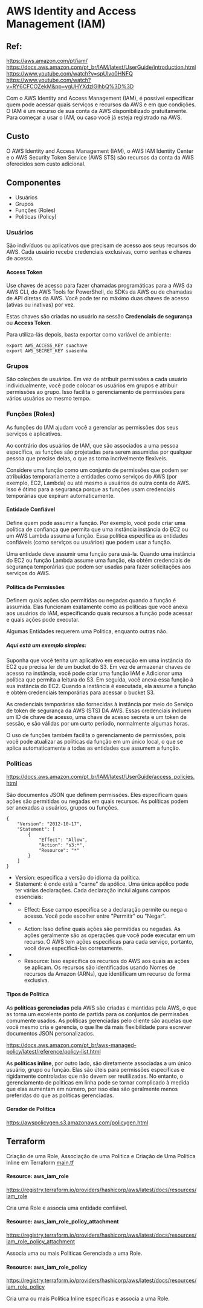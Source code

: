 # AWS Identity and Access Management (IAM)

## Ref:
<https://aws.amazon.com/pt/iam/>\
<https://docs.aws.amazon.com/pt_br/IAM/latest/UserGuide/introduction.html>
<https://www.youtube.com/watch?v=spUlvo0HNFQ>\
<https://www.youtube.com/watch?v=RY6CFCOZekM&pp=ygUHYXdzIGlhbQ%3D%3D>


Com o AWS Identity and Access Management (IAM), é possível especificar quem pode acessar quais serviços e recursos da AWS e em que condições. O IAM é um recurso de sua conta da AWS disponibilizado gratuitamente. Para começar a usar o IAM, ou caso você já esteja registrado na AWS.

## Custo

O AWS Identity and Access Management (IAM), o AWS IAM Identity Center e o AWS Security Token Service (AWS STS) são recursos da conta da AWS oferecidos sem custo adicional. 

## Componentes

- Usuários
- Grupos
- Funções (Roles)
- Politicas (Policy)

### Usuários

São indivíduos ou aplicativos que precisam de acesso aos seus recursos do AWS. Cada usuário recebe credenciais exclusivas, como senhas e chaves de acesso.

#### Access Token

Use chaves de acesso para fazer chamadas programáticas para a AWS da AWS CLI, do AWS Tools for PowerShell, de SDKs da AWS ou de chamadas de API diretas da AWS. Você pode ter no máximo duas chaves de acesso (ativas ou inativas) por vez.

Estas chaves são criadas no usuário na sessão **Credenciais de segurança** ou **Access Token**.

Para utiliza-lás depois, basta exportar como variável de ambiente:

```
export AWS_ACCESS_KEY suachave
export AWS_SECRET_KEY suasenha
```

### Grupos

São coleções de usuários. Em vez de atribuir permissões a cada usuário individualmente, você pode colocar os usuários em grupos e atribuir permissões ao grupo. Isso facilita o gerenciamento de permissões para vários usuários ao mesmo tempo.

### Funções (Roles)

As funções do IAM ajudam você a gerenciar as permissões dos seus serviços e aplicativos. 

Ao contrário dos usuários de IAM, que são associados a uma pessoa específica, as funções são projetadas para serem assumidas por qualquer pessoa que precise delas, o que as torna incrivelmente flexíveis.

Considere uma função como um conjunto de permissões que podem ser atribuídas temporariamente a entidades como serviços do AWS (por exemplo, EC2, Lambda) ou até mesmo a usuários de outra conta do AWS. Isso é ótimo para a segurança porque as funções usam credenciais temporárias que expiram automaticamente.

#### Entidade Confiável

Define quem pode assumir a função. Por exemplo, você pode criar uma política de confiança que permita que uma instância instância do EC2 ou um AWS Lambda assuma a função. Essa política especifica as entidades confiáveis (como serviços ou usuários) que podem usar a função.

Uma entidade deve assumir uma função para usá-la. Quando uma instância do EC2 ou função Lambda assume uma função, ela obtém credenciais de segurança temporárias que podem ser usadas para fazer solicitações aos serviços do AWS.


#### Politica de Permissões

Definem quais ações são permitidas ou negadas quando a função é assumida. Elas funcionam exatamente como as políticas que você anexa aos usuários do IAM, especificando quais recursos a função pode acessar e quais ações pode executar.

Algumas Entidades requerem uma Politica, enquanto outras não.

##### Aqui está um exemplo simples: 
Suponha que você tenha um aplicativo em execução em uma instância do EC2 que precisa ler de um bucket do S3. Em vez de armazenar chaves de acesso na instância, você pode criar uma função IAM e Adicionar uma política que permita a leitura do S3. Em seguida, você anexa essa função à sua instância do EC2. Quando a instância é executada, ela assume a função e obtém credenciais temporárias para acessar o bucket S3.

As credenciais temporárias são fornecidas à instância por meio do Serviço de token de segurança da AWS (STS) DA AWS. Essas credenciais incluem um ID de chave de acesso, uma chave de acesso secreta e um token de sessão, e são válidas por um curto período, normalmente algumas horas.

O uso de funções também facilita o gerenciamento de permissões, pois você pode atualizar as políticas da função em um único local, o que se aplica automaticamente a todas as entidades que assumem a função.


### Politicas

<https://docs.aws.amazon.com/pt_br/IAM/latest/UserGuide/access_policies.html>

São documentos JSON que definem permissões. Eles especificam quais ações são permitidas ou negadas em quais recursos. As políticas podem ser anexadas a usuários, grupos ou funções.

```
​​{
    "Version": "2012-10-17",
    "Statement": [
        {
            "Effect": "Allow",
            "Action": "s3:*",
            "Resource": "*"
        }
    ]
}
```

- Version: especifica a versão do idioma da política.
- Statement: é onde está a "carne" da apólice. Uma única apólice pode ter várias declarações. Cada declaração inclui alguns campos essenciais:
- - Effect: Esse campo especifica se a declaração permite ou nega o acesso. Você pode escolher entre "Permitir" ou "Negar".
- - Action: Isso define quais ações são permitidas ou negadas. As ações geralmente são as operações que você pode executar em um recurso. O AWS tem ações específicas para cada serviço, portanto, você deve especificá-las corretamente.
- - Resource: Isso especifica os recursos do AWS aos quais as ações se aplicam. Os recursos são identificados usando Nomes de recursos da Amazon (ARNs), que identificam um recurso de forma exclusiva.
 

#### Tipos de Politica

As **políticas gerenciadas** pela AWS são criadas e mantidas pela AWS, o que as torna um excelente ponto de partida para os conjuntos de permissões comumente usados. As políticas gerenciadas pelo cliente são aquelas que você mesmo cria e gerencia, o que lhe dá mais flexibilidade para escrever documentos JSON personalizados.

<https://docs.aws.amazon.com/pt_br/aws-managed-policy/latest/reference/policy-list.html>

As **políticas inline**, por outro lado, são diretamente associadas a um único usuário, grupo ou função. Elas são úteis para permissões específicas e rigidamente controladas que não devem ser reutilizadas. No entanto, o gerenciamento de políticas em linha pode se tornar complicado à medida que elas aumentam em número, por isso elas são geralmente menos preferidas do que as políticas gerenciadas.


#### Gerador de Politica

<https://awspolicygen.s3.amazonaws.com/policygen.html>



## Terraform

Criação de uma Role, Associação de uma Politica e Criação de Uma Politica Inline em Terraform [main.tf](main.tf)


#### Resource: aws_iam_role
<https://registry.terraform.io/providers/hashicorp/aws/latest/docs/resources/iam_role>

Cria uma Role e associa uma entidade confiável.

#### Resource: aws_iam_role_policy_attachment
<https://registry.terraform.io/providers/hashicorp/aws/latest/docs/resources/iam_role_policy_attachment>

Associa uma ou mais Politicas Gerenciada a uma Role.

#### Resource: aws_iam_role_policy
<https://registry.terraform.io/providers/hashicorp/aws/latest/docs/resources/iam_role_policy>

Cria uma ou mais Politica Inline especificas e associa a uma Role.

